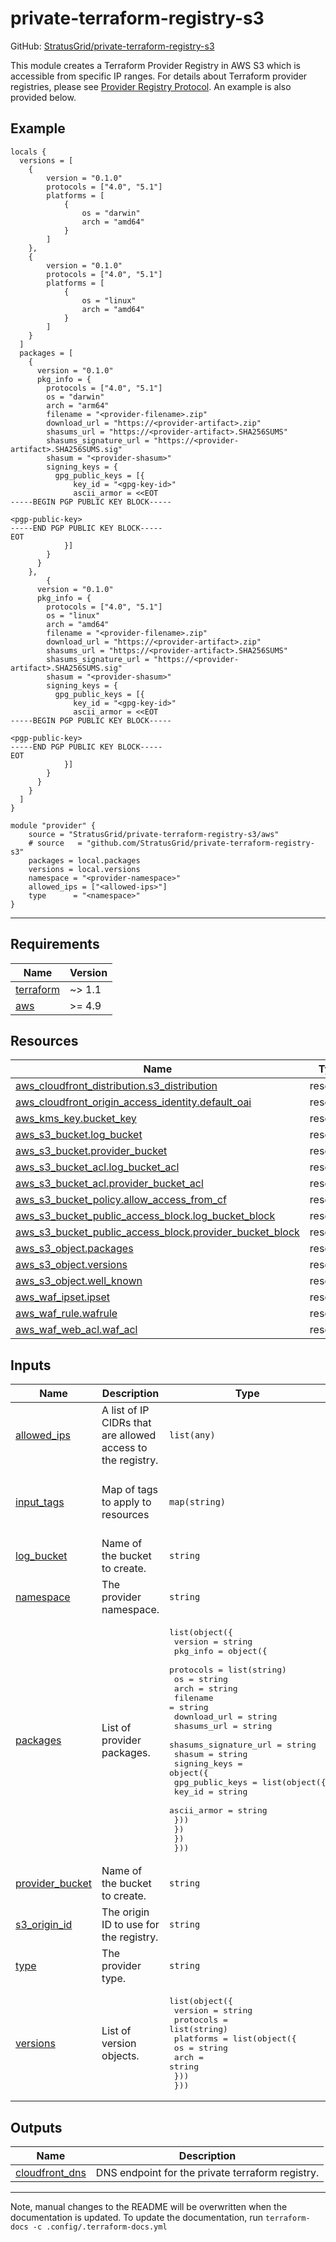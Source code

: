 <!-- BEGIN_TF_DOCS -->
# private-terraform-registry-s3

GitHub: [StratusGrid/private-terraform-registry-s3](https://github.com/StratusGrid/private-terraform-registry-s3)

This module creates a Terraform Provider Registry in AWS S3 which is accessible from specific IP ranges. For details about Terraform provider registries, please see [Provider Registry Protocol](https://www.terraform.io/internals/provider-registry-protocol).
An example is also provided below.

## Example

```hcl
locals {
  versions = [
    {
        version = "0.1.0"
        protocols = ["4.0", "5.1"]
        platforms = [
            {
                os = "darwin"
                arch = "amd64"
            }
        ]
    },
    {
        version = "0.1.0"
        protocols = ["4.0", "5.1"]
        platforms = [
            {
                os = "linux"
                arch = "amd64"
            }
        ]
    }
  ]
  packages = [
    {
      version = "0.1.0"
      pkg_info = {
        protocols = ["4.0", "5.1"]
        os = "darwin"
        arch = "arm64"
        filename = "<provider-filename>.zip"
        download_url = "https://<provider-artifact>.zip"
        shasums_url = "https://<provider-artifact>.SHA256SUMS"
        shasums_signature_url = "https://<provider-artifact>.SHA256SUMS.sig"
        shasum = "<provider-shasum>"
        signing_keys = {
          gpg_public_keys = [{
              key_id = "<gpg-key-id>"
              ascii_armor = <<EOT
-----BEGIN PGP PUBLIC KEY BLOCK-----

<pgp-public-key>
-----END PGP PUBLIC KEY BLOCK-----
EOT
            }]
        }
      }
    },
        {
      version = "0.1.0"
      pkg_info = {
        protocols = ["4.0", "5.1"]
        os = "linux"
        arch = "amd64"
        filename = "<provider-filename>.zip"
        download_url = "https://<provider-artifact>.zip"
        shasums_url = "https://<provider-artifact>.SHA256SUMS"
        shasums_signature_url = "https://<provider-artifact>.SHA256SUMS.sig"
        shasum = "<provider-shasum>"
        signing_keys = {
          gpg_public_keys = [{
              key_id = "<gpg-key-id>"
              ascii_armor = <<EOT
-----BEGIN PGP PUBLIC KEY BLOCK-----

<pgp-public-key>
-----END PGP PUBLIC KEY BLOCK-----
EOT
            }]
        }
      }
    }
  ]
}

module "provider" {
    source = "StratusGrid/private-terraform-registry-s3/aws"
    # source   = "github.com/StratusGrid/private-terraform-registry-s3"
    packages = local.packages
    versions = local.versions
    namespace = "<provider-namespace>"
    allowed_ips = ["<allowed-ips>"]
    type      = "<namespace>"
}
```

---

## Requirements

| Name | Version |
|------|---------|
| <a name="requirement_terraform"></a> [terraform](#requirement\_terraform) | ~> 1.1 |
| <a name="requirement_aws"></a> [aws](#requirement\_aws) | >= 4.9 |

## Resources

| Name | Type |
|------|------|
| [aws_cloudfront_distribution.s3_distribution](https://registry.terraform.io/providers/hashicorp/aws/latest/docs/resources/cloudfront_distribution) | resource |
| [aws_cloudfront_origin_access_identity.default_oai](https://registry.terraform.io/providers/hashicorp/aws/latest/docs/resources/cloudfront_origin_access_identity) | resource |
| [aws_kms_key.bucket_key](https://registry.terraform.io/providers/hashicorp/aws/latest/docs/resources/kms_key) | resource |
| [aws_s3_bucket.log_bucket](https://registry.terraform.io/providers/hashicorp/aws/latest/docs/resources/s3_bucket) | resource |
| [aws_s3_bucket.provider_bucket](https://registry.terraform.io/providers/hashicorp/aws/latest/docs/resources/s3_bucket) | resource |
| [aws_s3_bucket_acl.log_bucket_acl](https://registry.terraform.io/providers/hashicorp/aws/latest/docs/resources/s3_bucket_acl) | resource |
| [aws_s3_bucket_acl.provider_bucket_acl](https://registry.terraform.io/providers/hashicorp/aws/latest/docs/resources/s3_bucket_acl) | resource |
| [aws_s3_bucket_policy.allow_access_from_cf](https://registry.terraform.io/providers/hashicorp/aws/latest/docs/resources/s3_bucket_policy) | resource |
| [aws_s3_bucket_public_access_block.log_bucket_block](https://registry.terraform.io/providers/hashicorp/aws/latest/docs/resources/s3_bucket_public_access_block) | resource |
| [aws_s3_bucket_public_access_block.provider_bucket_block](https://registry.terraform.io/providers/hashicorp/aws/latest/docs/resources/s3_bucket_public_access_block) | resource |
| [aws_s3_object.packages](https://registry.terraform.io/providers/hashicorp/aws/latest/docs/resources/s3_object) | resource |
| [aws_s3_object.versions](https://registry.terraform.io/providers/hashicorp/aws/latest/docs/resources/s3_object) | resource |
| [aws_s3_object.well_known](https://registry.terraform.io/providers/hashicorp/aws/latest/docs/resources/s3_object) | resource |
| [aws_waf_ipset.ipset](https://registry.terraform.io/providers/hashicorp/aws/latest/docs/resources/waf_ipset) | resource |
| [aws_waf_rule.wafrule](https://registry.terraform.io/providers/hashicorp/aws/latest/docs/resources/waf_rule) | resource |
| [aws_waf_web_acl.waf_acl](https://registry.terraform.io/providers/hashicorp/aws/latest/docs/resources/waf_web_acl) | resource |

## Inputs

| Name | Description | Type | Default | Required |
|------|-------------|------|---------|:--------:|
| <a name="input_allowed_ips"></a> [allowed\_ips](#input\_allowed\_ips) | A list of IP CIDRs that are allowed access to the registry. | `list(any)` | n/a | yes |
| <a name="input_input_tags"></a> [input\_tags](#input\_input\_tags) | Map of tags to apply to resources | `map(string)` | <pre>{<br>  "Developer": "StratusGrid",<br>  "Provisioner": "Terraform"<br>}</pre> | no |
| <a name="input_log_bucket"></a> [log\_bucket](#input\_log\_bucket) | Name of the bucket to create. | `string` | `null` | no |
| <a name="input_namespace"></a> [namespace](#input\_namespace) | The provider namespace. | `string` | n/a | yes |
| <a name="input_packages"></a> [packages](#input\_packages) | List of provider packages. | <pre>list(object({<br>    version = string<br>    pkg_info = object({<br>      protocols             = list(string)<br>      os                    = string<br>      arch                  = string<br>      filename              = string<br>      download_url          = string<br>      shasums_url           = string<br>      shasums_signature_url = string<br>      shasum                = string<br>      signing_keys = object({<br>        gpg_public_keys = list(object({<br>          key_id      = string<br>          ascii_armor = string<br>        }))<br>      })<br>    })<br>  }))</pre> | n/a | yes |
| <a name="input_provider_bucket"></a> [provider\_bucket](#input\_provider\_bucket) | Name of the bucket to create. | `string` | `null` | no |
| <a name="input_s3_origin_id"></a> [s3\_origin\_id](#input\_s3\_origin\_id) | The origin ID to use for the registry. | `string` | `"terraform_provider_s3_origin_id"` | no |
| <a name="input_type"></a> [type](#input\_type) | The provider type. | `string` | n/a | yes |
| <a name="input_versions"></a> [versions](#input\_versions) | List of version objects. | <pre>list(object({<br>    version   = string<br>    protocols = list(string)<br>    platforms = list(object({<br>      os   = string<br>      arch = string<br>    }))<br>  }))</pre> | n/a | yes |

## Outputs

| Name | Description |
|------|-------------|
| <a name="output_cloudfront_dns"></a> [cloudfront\_dns](#output\_cloudfront\_dns) | DNS endpoint for the private terraform registry. |

---

Note, manual changes to the README will be overwritten when the documentation is updated. To update the documentation, run `terraform-docs -c .config/.terraform-docs.yml`
<!-- END_TF_DOCS -->